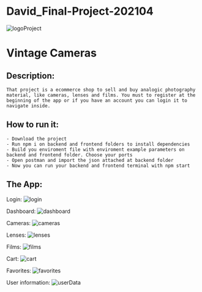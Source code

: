 # David_Final-Project-202104

![logoProject](https://trello-attachments.s3.amazonaws.com/606b2ae98fdcaf38c8ff3ea2/60b498a30989cd58da20272b/a7cdf1c9eaa2cd964120fdcfe4475ebf/Captura_de_pantalla_2021-05-31_a_las_10.04.14.png)

# Vintage Cameras

## Description:

    That project is a ecommerce shop to sell and buy analogic photography material, like cameras, lenses and films. You must to register at the beginning of the app or if you have an account you can login it to navigate inside.

## How to run it:

    - Download the project
    - Run npm i on backend and frontend folders to install dependencies
    - Build you enviroment file with enviroment example parameters on backend and frontend folder. Choose your ports
    - Open postman and import the json attached at backend folder
    - Now you can run your backend and frontend terminal with npm start

## The App:

Login:
    ![login](https://i.postimg.cc/L5cnj1GG/Captura-de-pantalla-2021-07-03-a-las-21-03-58.png)

Dashboard:
    ![dashboard](https://i.postimg.cc/yxgDJPpF/Captura-de-pantalla-2021-07-03-a-las-21-05-04.png)

Cameras:
    ![cameras](https://i.postimg.cc/DZYWyD6v/Captura-de-pantalla-2021-07-03-a-las-21-11-02.png)

Lenses:
    ![lenses](https://i.postimg.cc/fWp3GGk5/Captura-de-pantalla-2021-07-03-a-las-21-12-25.png)

Films:
    ![films](https://i.postimg.cc/c43K0FnW/Captura-de-pantalla-2021-07-03-a-las-21-12-32.png)

Cart:
    ![cart](https://i.postimg.cc/P5m8zSXy/Captura-de-pantalla-2021-07-03-a-las-21-11-59.png)

Favorites:
    ![favorites](https://i.postimg.cc/QtM9DspY/Captura-de-pantalla-2021-07-03-a-las-21-12-14.png)

User information:
    ![userData](https://i.postimg.cc/BnWKKr0t/Captura-de-pantalla-2021-07-03-a-las-21-12-05.png)